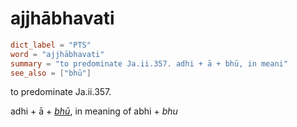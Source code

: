 # ajjhābhavati

``` toml
dict_label = "PTS"
word = "ajjhābhavati"
summary = "to predominate Ja.ii.357. adhi + ā + bhū, in meani"
see_also = ["bhū"]
```

to predominate Ja.ii.357.

adhi \+ ā \+ *[bhū](bhū.md)*, in meaning of abhi \+ *bhu*

